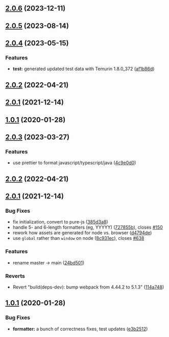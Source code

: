 ## [2.0.6](https://github.com/RangerRick/moment-javaformat/compare/v2.0.5...v2.0.6) (2023-12-11)



## [2.0.5](https://github.com/RangerRick/moment-javaformat/compare/v2.0.4...v2.0.5) (2023-08-14)



## [2.0.4](https://github.com/RangerRick/moment-javaformat/compare/v2.0.3...v2.0.4) (2023-05-15)


### Features

* **test:** generated updated test data with Temurin 1.8.0_372 ([af1b86d](https://github.com/RangerRick/moment-javaformat/commit/af1b86ddcdb992232f5a787deb783d8150ec8c7d))



## [2.0.2](https://github.com/RangerRick/moment-javaformat/compare/v2.0.1...v2.0.2) (2022-04-21)



## [2.0.1](https://github.com/RangerRick/moment-javaformat/compare/v2.0.0...v2.0.1) (2021-12-14)



## [1.0.1](https://github.com/RangerRick/moment-javaformat/compare/v1.0.0...v1.0.1) (2020-01-28)



## [2.0.3](https://github.com/RangerRick/moment-javaformat/compare/v2.0.2...v2.0.3) (2023-03-27)


### Features

* use prettier to format javascript/typescript/java ([4c9e0d0](https://github.com/RangerRick/moment-javaformat/commit/4c9e0d0233f717a145b84eab7c459d347359ff12))



## [2.0.2](https://github.com/RangerRick/moment-javaformat/compare/v2.0.1...v2.0.2) (2022-04-21)



## [2.0.1](https://github.com/RangerRick/moment-javaformat/compare/v2.0.0...v2.0.1) (2021-12-14)


### Bug Fixes

* fix initialization, convert to pure-js ([385d3a8](https://github.com/RangerRick/moment-javaformat/commit/385d3a8d1af9a1cb821805d7d38dc52977dac9db))
* handle 5- and 6-length formatters (eg, YYYYY) ([727855b](https://github.com/RangerRick/moment-javaformat/commit/727855b328cd73eef564594a8ddf15fe821edcc4)), closes [#150](https://github.com/RangerRick/moment-javaformat/issues/150)
* rework how assets are generated for node vs. browser ([d4794de](https://github.com/RangerRick/moment-javaformat/commit/d4794dea7d5eea511076107eddc279e8217f6305))
* use `global` rather than `window` on node ([8c931ec](https://github.com/RangerRick/moment-javaformat/commit/8c931ec35023b0ff58d7bf23a5df6b7901e6f467)), closes [#638](https://github.com/RangerRick/moment-javaformat/issues/638)


### Features

* rename master -> main ([24bd501](https://github.com/RangerRick/moment-javaformat/commit/24bd5011e0a74723a8f5b0d17abc24e6af5cc413))


### Reverts

* Revert "build(deps-dev): bump webpack from 4.44.2 to 5.1.3" ([114a748](https://github.com/RangerRick/moment-javaformat/commit/114a7481de6433a7e2ea152a56c47acd770120b2))



## [1.0.1](https://github.com/RangerRick/moment-javaformat/compare/v1.0.0...v1.0.1) (2020-01-28)


### Bug Fixes

* **formatter:** a bunch of correctness fixes, test updates ([e3b2512](https://github.com/RangerRick/moment-javaformat/commit/e3b2512dd2a317a309d039fa849124c7b1454187))



